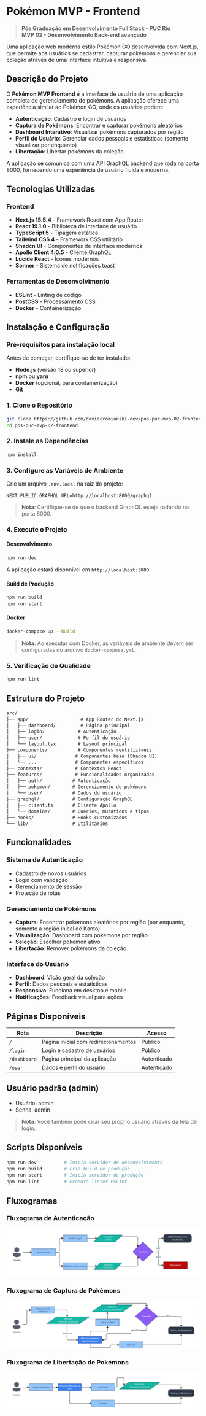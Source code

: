 # Pokémon MVP - Frontend

> **Pós Graduação em Desenvolvimento Full Stack - PUC Rio**  
> **MVP 02 - Desenvolvimento Back-end avançado**

Uma aplicação web moderna estilo Pokémon GO desenvolvida com Next.js, que permite aos usuários se cadastrar, capturar pokémons e gerenciar sua coleção através de uma interface intuitiva e responsiva.

## Descrição do Projeto

O **Pokémon MVP Frontend** é a interface de usuário de uma aplicação completa de gerenciamento de pokémons. A aplicação oferece uma experiência similar ao Pokémon GO, onde os usuários podem:

- **Autenticação**: Cadastro e login de usuários
- **Captura de Pokémons**: Encontrar e capturar pokémons aleatórios
- **Dashboard Interativo**: Visualizar pokémons capturados por região
- **Perfil do Usuário**: Gerenciar dados pessoais e estatísticas (somente visualizar por enquanto)
- **Libertação**: Libertar pokémons da coleção

A aplicação se comunica com uma API GraphQL backend que roda na porta 8000, fornecendo uma experiência de usuário fluida e moderna.

## Tecnologias Utilizadas

### Frontend
- **Next.js 15.5.4** - Framework React com App Router
- **React 19.1.0** - Biblioteca de interface de usuário
- **TypeScript 5** - Tipagem estática
- **Tailwind CSS 4** - Framework CSS utilitário
- **Shadcn UI** - Componentes de interface modernos
- **Apollo Client 4.0.5** - Cliente GraphQL
- **Lucide React** - Ícones modernos
- **Sonner** - Sistema de notificações toast

### Ferramentas de Desenvolvimento
- **ESLint** - Linting de código
- **PostCSS** - Processamento CSS
- **Docker** - Containerização

## Instalação e Configuração

### Pré-requisitos para instalação local

Antes de começar, certifique-se de ter instalado:

- **Node.js** (versão 18 ou superior)
- **npm** ou **yarn**
- **Docker** (opcional, para containerização)
- **Git**

### 1. Clone o Repositório

```bash
git clone https://github.com/davidcromianski-dev/pos-puc-mvp-02-frontend.git
cd pos-puc-mvp-02-frontend
```

### 2. Instale as Dependências

```bash
npm install
```

### 3. Configure as Variáveis de Ambiente

Crie um arquivo `.env.local` na raiz do projeto:

```env
NEXT_PUBLIC_GRAPHQL_URL=http://localhost:8000/graphql
```

> **Nota**: Certifique-se de que o backend GraphQL esteja rodando na porta 8000.

### 4. Execute o Projeto

#### Desenvolvimento
```bash
npm run dev
```

A aplicação estará disponível em `http://localhost:3000`

#### Build de Produção
```bash
npm run build
npm run start
```

#### Docker
```bash
docker-compose up --build
```

> **Nota**: Ao executar com Docker, as variáveis de ambiente devem ser configuradas no arquivo `docker-compose.yml`.

### 5. Verificação de Qualidade

```bash
npm run lint
```

## Estrutura do Projeto

```
src/
├── app/                   # App Router do Next.js
│   ├── dashboard/         # Página principal
│   ├── login/            # Autenticação
│   ├── user/             # Perfil do usuário
│   └── layout.tsx        # Layout principal
├── components/           # Componentes reutilizáveis
│   ├── ui/              # Componentes base (Shadcn UI)
│   └── ...              # Componentes específicos
├── contexts/            # Contextos React
├── features/            # Funcionalidades organizadas
│   ├── auth/           # Autenticação
│   ├── pokemon/        # Gerenciamento de pokémons
│   └── user/           # Dados do usuário
├── graphql/            # Configuração GraphQL
│   ├── client.ts       # Cliente Apollo
│   └── domains/        # Queries, mutations e tipos
├── hooks/              # Hooks customizados
└── lib/                # Utilitários
```

## Funcionalidades

### Sistema de Autenticação
- Cadastro de novos usuários
- Login com validação
- Gerenciamento de sessão
- Proteção de rotas

### Gerenciamento de Pokémons
- **Captura**: Encontrar pokémons aleatórios por região (por enquanto, somente a região inical de Kanto)
- **Visualização**: Dashboard com pokémons por região
- **Seleção**: Escolher pokemon ativo
- **Libertação**: Remover pokémons da coleção

### Interface do Usuário
- **Dashboard**: Visão geral da coleção
- **Perfil**: Dados pessoais e estatísticas
- **Responsivo**: Funciona em desktop e mobile
- **Notificações**: Feedback visual para ações

## Páginas Disponíveis

| Rota | Descrição | Acesso |
|------|-----------|--------|
| `/` | Página inicial com redirecionamentos | Público |
| `/login` | Login e cadastro de usuários | Público |
| `/dashboard` | Página principal da aplicação | Autenticado |
| `/user` | Dados e perfil do usuário | Autenticado |

## Usuário padrão (admin)

- Usuário: admin
- Senha: admin

> **Nota**: Você também pode criar seu próprio usuário através da tela de login.

## Scripts Disponíveis

```bash
npm run dev          # Inicia servidor de desenvolvimento
npm run build        # Cria build de produção
npm run start        # Inicia servidor de produção
npm run lint         # Executa linter ESLint
```

## Fluxogramas

### Fluxograma de Autenticação

![Fluxograma de Autenticação](./docs/assets/fluxograma-autenticacao.jpg)

### Fluxograma de Captura de Pokémons

![Fluxograma de Captura de Pokémons](./docs/assets/fluxograma-captura-pokemons.jpg)

### Fluxograma de Libertação de Pokémons

![Fluxograma de Libertação de Pokémons](./docs/assets/fluxograma-libertacao-pokemons.jpg)